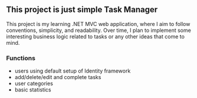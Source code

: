 ## This project is just simple Task Manager
This project is my learning .NET MVC web application, where I aim to follow conventions, simplicity, and readability. Over time, I plan to implement some interesting business logic related to tasks or any other ideas that come to mind.

### Functions
- users using default setup of Identity framework
- add/delete/edit and complete tasks
- user categories
- basic statistics
